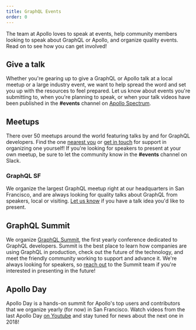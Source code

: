 ```yaml
---
title: GraphQL Events
order: 0
---
```


The team at Apollo loves to speak at events, help community members looking to speak about GraphQL or Apollo, and organize quality events. Read on to see how you can get involved!

## Give a talk

Whether you're gearing up to give a GraphQL or Apollo talk at a local meetup or a large industry event, we want to help spread the word and set you up with the resources to feel prepared. Let us know about events you're submitting to, when you're planning to speak, or when your talk videos have been published in the **#events** channel on [Apollo Spectrum](https://spectrum.chat/apollo). 

## Meetups

There over 50 meetups around the world featuring talks by and for GraphQL developers. Find the one [nearest you](https://www.meetup.com/topics/graphql/) or [get in touch](mailto:community@apollographql.com) for support in organizing one yourself! If you're looking for speakers to present at your own meetup, be sure to let the community know in the **#events** channel on Slack.

### GraphQL SF

We organize the largest GraphQL meetup right at our headquarters in San Francisco, and are always looking for quality talks about GraphQL from speakers, local or visiting. [Let us know](mailto:community@apollographql.com) if you have a talk idea you'd like to present. 

## GraphQL Summit

We organize [GraphQL Summit](http://summit.graphql.com), the first yearly conference dedicated to GraphQL developers. Summit is the best place to learn how companies are using GraphQL in production, check out the future of the technology, and meet the friendly community working to support and advance it. We're always looking for speakers, so [reach out](mailto:summit@graphql.com) to the Summit team if you're interested in presenting in the future!

## Apollo Day

Apollo Day is a hands-on summit for Apollo's top users and contributors that we organize yearly (for now) in San Francisco. Watch videos from the last Apollo Day [on Youtube](https://www.youtube.com/watch?v=Lx5ndQ5okhg&list=PLpi1lPB6opQzWZwqnG0YIrWcSS3kH5SR8) and stay tuned for news about the next one in 2018!

